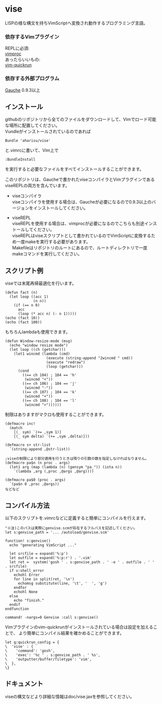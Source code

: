 # vise
LISPの様な構文を持ちVimScriptへ変換され動作するプログラミング言語。

### 依存するVimプラグイン
REPLに必須:  
[vimproc](https://github.com/Shougo/vimproc)  
あったらいいもの:  
[vim-quickrun](https://github.com/thinca/vim-quickrun)


### 依存する外部プログラム
[Gauche](http://practical-scheme.net/gauche/index-j.html) 0.9.3以上

## インストール
githubのリポジトリから全てのファイルをダウンロードして、Vimでロード可能な場所に配置してください。  
Vundleがインストールされているのであれば

    Bundle 'aharisu/vise'
と.vimrcに書いて、Vim上で

    :BundleInstall
を実行すると必要なファイルをすべてインストールすることができます。

このリポジトリは、Gaucheで書かれたviseコンパイラとVimプラグインであるviseREPLの両方を含んでいます。

- viseコンパイラ  
  viseコンパイラを使用する場合は、Gaucheが必要になるので0.9.3以上のバージョンをインストールしてください。  

- viseREPL  
  viseREPLを使用する場合は、vimprocが必要になるのでこちらも別途インストールしてください。  
  viseREPLはviseスクリプトとして書かれているのでVimScriptに変換するため一度makeを実行する必要があります。  
  Makefileはリポジトリのルートにあるので、ルートディレクトリで一度makeコマンドを実行してください。


## スクリプト例
viseでは末尾再帰最適化を行います。

    (defun fact (n)
      (let loop ((acc 1)
                 (n n))
        (if (== n 0)
          acc
          (loop (* acc n) (- n 1)))))
    (echo (fact 10))
    (echo (fact 100))

もちろんlambdaも使用できます。

    (defun Window-resize-mode (msg)
      (echo "window resize mode")
      (let loop ((ch (getchar)))
        (let1 wincmd (lambda (cmd)
                       (execute (string-append "2wincmd " cmd))
                       (execute "redraw")
                       (loop (getchar)))
          (cond
            ((== ch 104) ; 104 == 'h'
             (wincmd "<"))
            ((== ch 106) ; 104 == 'j'
             (wincmd "-"))
            ((== ch 107) ; 104 == 'k'
             (wincmd "+"))
            ((== ch 108) ; 104 == 'l'
             (wincmd ">"))))))

制限はありますがマクロも使用することができます。

    (defmacro inc!
      (match
        [(_ sym) `(+= ,sym 1)]
        [(_ sym delta) `(+= ,sym ,delta)]))
    
    (defmacro s+ str-list
      `(string-append ,@str-list))
    
    ;viseの制限により部分適用を行うときは残りの引数の数を指定しなければなりません。
    (defmacro pa$n (n proc . args)
      (let1 arg (map (lambda (n) (gensym "pa_")) (iota n))
        `(lambda ,arg (,proc ,@args ,@arg))))
    
    (defmacro pa$0 (proc . args)
      `(pa$n 0 ,proc ,@args))
    などなど

## コンパイル方法
以下のスクリプトを.vimrcなどに定義すると簡単にコンパイルを行えます。

    "※注)このパスは実際にgenvise.scmが存在するフルパスを記述してください。
    let s:genvise_path = '... /autoload/genvise.scm'

    function! s:genvise()
      echo "generating VimScript ..."
    
      let srcfile = expand('%:p')
      let outfile = expand('%:p:r') . '.vim'
      let ret =  system('gosh ' . s:genvise_path . ' -o ' . outfile . ' ' . srcfile)
      if v:shell_error
        echohl Error
        for line in split(ret, '\n')
          echomsg substitute(line, '\t', '  ', 'g')
        endfor
        echohl None
      else
        echo "finish."
      endif
    endfunction

    command! -nargs=0 Genvise :call s:genvise()


Vimプラグインのvim-quickrunがインストールされている場合は設定を加えることで、
より簡単にコンパイル結果を確かめることができます。

    let g:quickrun_config = {
    \  'vise' : {
    \    'command': 'gosh',
    \    'exec': '%c ' . s:genvise_path . ' %s',
    \    'outputter/buffer/filetype': 'vim',
    \  },
    \}

## ドキュメント
viseの構文などより詳細な情報はdoc/vise.jaxを参照してください。

